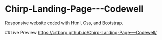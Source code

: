 # Chirp-Landing-Page---Codewell
Responsive website coded with Html, Css, and Bootstrap.

##Live Preview
https://artborg.github.io/Chirp-Landing-Page---Codewell/
